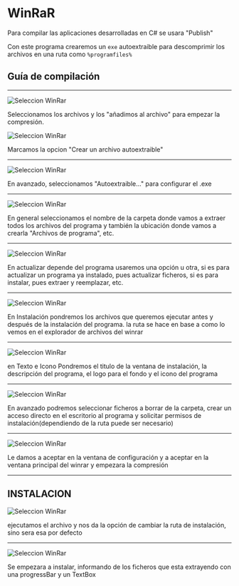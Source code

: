# WinRaR

Para compilar las aplicaciones desarrolladas en C# se usara "Publish"

Con este programa crearemos un ``exe`` autoextraible para descomprimir los archivos en una ruta como ``%programfiles%``
## Guía de compilación
---

![Seleccion WinRar](Img_md/Winrar/1.JPG)

Seleccionamos los archivos y los "añadimos al archivo" para empezar la compresión.

![Seleccion WinRar](Img_md/Winrar/2.JPG)

Marcamos la opcion "Crear un archivo autoextraible"

---
![Seleccion WinRar](Img_md/Winrar/3.JPG)

En avanzado, seleccionamos "Autoextraible..." para configurar el .exe

---
![Seleccion WinRar](Img_md/Winrar/4.JPG)

En general seleccionamos el nombre de la carpeta donde vamos a extraer todos los archivos del programa y también la ubicación donde vamos a crearla "Archivos de programa", etc.

---
![Seleccion WinRar](Img_md/Winrar/5.JPG)

En actualizar depende del programa usaremos una opción u otra, si es para actualizar un programa ya instalado, pues actualizar ficheros, si es para instalar, pues extraer y reemplazar, etc.

---
![Seleccion WinRar](Img_md/Winrar/6.JPG)

En Instalación pondremos los archivos que queremos ejecutar antes y después de la instalación del programa. la ruta se hace en base a como lo vemos en el explorador de archivos del winrar

---
![Seleccion WinRar](Img_md/Winrar/7.JPG)

en Texto e Icono Pondremos el titulo de la ventana de instalación, la descripción del programa, el logo para el fondo y el icono del programa

---
![Seleccion WinRar](Img_md/Winrar/8.JPG)

En avanzado podremos seleccionar ficheros a borrar de la carpeta, crear un acceso directo en el escritorio al programa y solicitar permisos de instalación(dependiendo de la ruta puede ser necesario)

---
![Seleccion WinRar](Img_md/Winrar/9.JPG)

Le damos a aceptar en la ventana de configuración y a aceptar en la ventana principal del winrar y empezara la compresión

---
## INSTALACION

![Seleccion WinRar](Img_md/Winrar/10.JPG)

ejecutamos el archivo y nos da la opción de cambiar la ruta de instalación, sino sera esa por defecto

---
![Seleccion WinRar](Img_md/Winrar/11.JPG)

Se empezara a instalar, informando de los ficheros que esta extrayendo con una progressBar y un TextBox
